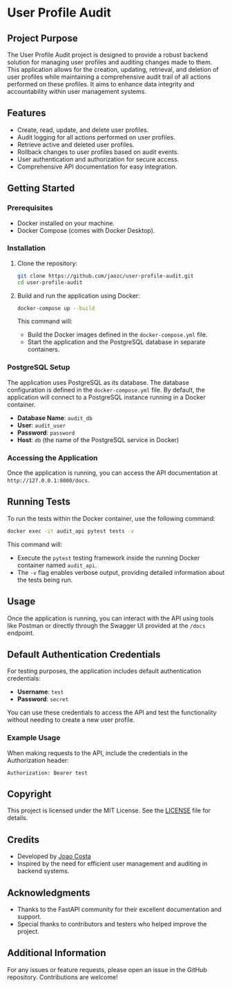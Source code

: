 # User Profile Audit

## Project Purpose
The User Profile Audit project is designed to provide a robust backend solution for managing user profiles and auditing changes made to them. This application allows for the creation, updating, retrieval, and deletion of user profiles while maintaining a comprehensive audit trail of all actions performed on these profiles. It aims to enhance data integrity and accountability within user management systems.

## Features
- Create, read, update, and delete user profiles.
- Audit logging for all actions performed on user profiles.
- Retrieve active and deleted user profiles.
- Rollback changes to user profiles based on audit events.
- User authentication and authorization for secure access.
- Comprehensive API documentation for easy integration.

## Getting Started

### Prerequisites
- Docker installed on your machine.
- Docker Compose (comes with Docker Desktop).

### Installation
1. Clone the repository:
   ```bash
   git clone https://github.com/jaozc/user-profile-audit.git
   cd user-profile-audit
   ```

2. Build and run the application using Docker:
   ```bash
   docker-compose up --build
   ```

   This command will:
   - Build the Docker images defined in the `docker-compose.yml` file.
   - Start the application and the PostgreSQL database in separate containers.

### PostgreSQL Setup
The application uses PostgreSQL as its database. The database configuration is defined in the `docker-compose.yml` file. By default, the application will connect to a PostgreSQL instance running in a Docker container.

- **Database Name**: `audit_db`
- **User**: `audit_user`
- **Password**: `password`
- **Host**: `db` (the name of the PostgreSQL service in Docker)

### Accessing the Application
Once the application is running, you can access the API documentation at `http://127.0.0.1:8000/docs`.

## Running Tests
To run the tests within the Docker container, use the following command:
```bash
docker exec -it audit_api pytest tests -v
```

This command will:
- Execute the `pytest` testing framework inside the running Docker container named `audit_api`.
- The `-v` flag enables verbose output, providing detailed information about the tests being run.

## Usage
Once the application is running, you can interact with the API using tools like Postman or directly through the Swagger UI provided at the `/docs` endpoint.

## Default Authentication Credentials

For testing purposes, the application includes default authentication credentials:

- **Username**: `test`
- **Password**: `secret`

You can use these credentials to access the API and test the functionality without needing to create a new user profile.

### Example Usage
When making requests to the API, include the credentials in the Authorization header:

```http
Authorization: Bearer test
```

## Copyright
This project is licensed under the MIT License. See the [LICENSE](LICENSE) file for details.

## Credits
- Developed by [Joao Costa](https://github.com/jaozc)
- Inspired by the need for efficient user management and auditing in backend systems.

## Acknowledgments
- Thanks to the FastAPI community for their excellent documentation and support.
- Special thanks to contributors and testers who helped improve the project.

## Additional Information
For any issues or feature requests, please open an issue in the GitHub repository. Contributions are welcome!
